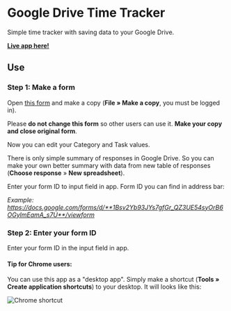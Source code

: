 Google Drive Time Tracker
=========================

Simple time tracker with saving data to your Google Drive.


**[Live app here!](http://apps.rotten77.cz/time-tracker/)**

## Use
### Step 1: Make a form


Open [this form](https://docs.google.com/forms/d/1Bsv2Yb93JYs7gfGr_QZ3UE54syOrB6OGylmEamA_s7U/edit?usp=sharing) and make a copy (**File &raquo; Make a copy**, you must be logged in).
		
Please **do not change this form** so other users can use it. **Make your copy and close original form**.
		
Now you can edit your Category and Task values.
		
There is only simple summary of responses in Google Drive. So you can make your own better summary with data from new table of responses (**Choose response** &raquo; **New spreadsheet**).
		
Enter your form ID to input field in app. Form ID you can find in address bar:

_Example: https://docs.google.com/forms/d/**1Bsv2Yb93JYs7gfGr_QZ3UE54syOrB6OGylmEamA_s7U**/viewform_
		
### Step 2: Enter your form ID

Enter your form ID in the input field in app.


#### Tip for Chrome users:
You can use this app as a &quot;desktop app&quot;. Simply make a shortcut (**Tools &raquo; Create application shortcuts**) to your desktop. It will looks like this:



![Chrome shortcut](http://apps.rotten77.cz/time-tracker/chrome-shortcut.png "Chrome shortcut")
